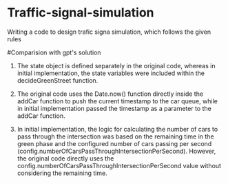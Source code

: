 # Traffic-signal-simulation
Writing a code to design trafic signa simulation, which follows the given rules

#Comparision with gpt's solution

1. The state object is defined separately in the original code, whereas in initial implementation, the state variables were included within the decideGreenStreet function.

2. The original code uses the Date.now() function directly inside the addCar function to push the current timestamp to the car queue, while in initial implementation passed the timestamp as a parameter to the addCar function.

3. In initial implementation, the logic for calculating the number of cars to pass through the intersection was based on the remaining time in the green phase and the configured number of cars passing per second (config.numberOfCarsPassThroughIntersectionPerSecond). However, the original code directly uses the config.numberOfCarsPassThroughIntersectionPerSecond value without considering the remaining time.


